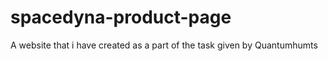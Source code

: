 # spacedyna-product-page
 A website that i have created as a part of the task given by Quantumhumts
